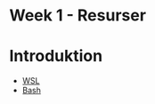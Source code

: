 # Week 1 - Resurser
# Introduktion

- [WSL](https://learn.microsoft.com/en-us/windows/wsl/install)
- [Bash](https://www.geeksforgeeks.org/bash-scripting-introduction-to-bash-and-bash-scripting/)
